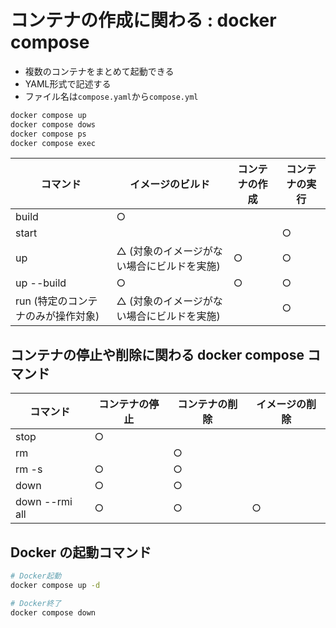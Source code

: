 # コンテナの作成に関わる : docker compose

- 複数のコンテナをまとめて起動できる
- YAML形式で記述する
- ファイル名は`compose.yaml`から`compose.yml`

```bash
docker compose up
docker compose dows
docker compose ps
docker compose exec
```


| コマンド                           | イメージのビルド                           | コンテナの作成 | コンテナの実行 |
| ---------------------------------- | ------------------------------------------ | -------------- | -------------- |
| build                              | ○                                          |                |                |
| start                              |                                            |                | ○              |
| up                                 | △ (対象のイメージがない場合にビルドを実施) | ○              | ○              |
| up --build                         | ○                                          | ○              | ○              |
| run (特定のコンテナのみが操作対象) | △ (対象のイメージがない場合にビルドを実施) |                | ○              |

## コンテナの停止や削除に関わる docker compose コマンド

| コマンド       | コンテナの停止 | コンテナの削除 | イメージの削除 |
| -------------- | -------------- | -------------- | -------------- |
| stop           | ○              |                |                |
| rm             |                | ○              |                |
| rm -s          | ○              | ○              |                |
| down           | ○              | ○              |                |
| down --rmi all | ○              | ○              | ○              |

## Docker の起動コマンド

```bash
# Docker起動
docker compose up -d

# Docker終了
docker compose down
```
